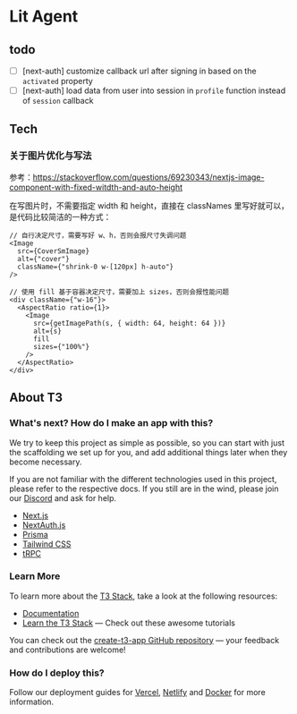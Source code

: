 # Lit Agent

## todo

- [ ] [next-auth] customize callback url after signing in based on the `activated` property
- [ ] [next-auth] load data from user into session in `profile` function instead of `session` callback

## Tech

### 关于图片优化与写法

参考：https://stackoverflow.com/questions/69230343/nextjs-image-component-with-fixed-witdth-and-auto-height

在写图片时，不需要指定 width 和 height，直接在 classNames 里写好就可以，是代码比较简洁的一种方式：

```tsx
// 自行决定尺寸，需要写好 w、h，否则会报尺寸失调问题
<Image
  src={CoverSmImage}
  alt={"cover"}
  className={"shrink-0 w-[120px] h-auto"}
/>

// 使用 fill 基于容器决定尺寸，需要加上 sizes，否则会报性能问题
<div className={"w-16"}>
  <AspectRatio ratio={1}>
    <Image
      src={getImagePath(s, { width: 64, height: 64 })}
      alt={s}
      fill
      sizes={"100%"}
    />
  </AspectRatio>
</div>
```

## About T3

### What's next? How do I make an app with this?

We try to keep this project as simple as possible, so you can start with just the scaffolding we set up for you, and add
additional things later when they become necessary.

If you are not familiar with the different technologies used in this project, please refer to the respective docs. If
you still are in the wind, please join our [Discord](https://t3.gg/discord) and ask for help.

- [Next.js](https://nextjs.org)
- [NextAuth.js](https://next-auth.js.org)
- [Prisma](https://prisma.io)
- [Tailwind CSS](https://tailwindcss.com)
- [tRPC](https://trpc.io)

### Learn More

To learn more about the [T3 Stack](https://create.t3.gg/), take a look at the following resources:

- [Documentation](https://create.t3.gg/)
- [Learn the T3 Stack](https://create.t3.gg/en/faq#what-learning-resources-are-currently-available) — Check out these
  awesome tutorials

You can check out the [create-t3-app GitHub repository](https://github.com/t3-oss/create-t3-app) — your feedback and
contributions are welcome!

### How do I deploy this?

Follow our deployment guides
for [Vercel](https://create.t3.gg/en/deployment/vercel), [Netlify](https://create.t3.gg/en/deployment/netlify)
and [Docker](https://create.t3.gg/en/deployment/docker) for more information.
